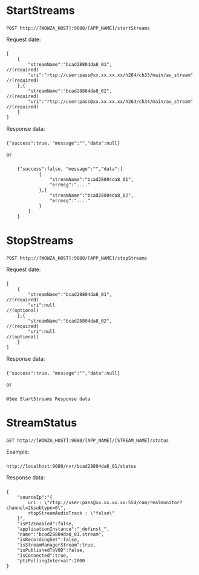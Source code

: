 # StartStreams
###
    POST http://[WOWZA_HOST]:9080/[APP_NAME]/startStreams
Request date:
###
    [
        {
            "streamName":"bcad28804da8_01",                                 //(required)
            "uri":"rtsp://user:pass@xx.xx.xx.xx/h264/ch33/main/av_stream"   //(required)
        },{
            "streamName":"bcad28804da8_02",                                 //(required)
            "uri":"rtsp://user:pass@xx.xx.xx.xx/h264/ch34/main/av_stream"   //(required)
        }
    ]
Response data:
###
    {"success":true, "message":"","data":null}
or
###
        {"success":false, "message":"","data":[
                {
                    "streamName":"bcad28804da8_01",
                    "errmsg":"...."
                },{
                    "streamName":"bcad28804da8_02",
                    "errmsg":"...."
                }
            ]
        }

# StopStreams
###
    POST http://[WOWZA_HOST]:9080/[APP_NAME]/stopStreams
Request date:
###
    [
        {
            "streamName":"bcad28804da8_01",                                 //(required)
            "uri":null                                                      //(optional)
        },{
            "streamName":"bcad28804da8_02",                                 //(required)
            "uri":null                                                      //(optional)
        }
    ]
Response data:
###
    {"success":true, "message":"","data":null}
or
###
    @See StartStreams Response data

# StreamStatus
###
    GET http://[WOWZA_HOST]:9080/[APP_NAME]/[STREAM_NAME]/status
Example:
###
    http://localhost:9080/nvr/bcad28804da8_01/status
Response data:
###
    {
        "sourceIp":"{
            uri : \"rtsp://user:pass@xx.xx.xx.xx:554/cam/realmonitor?channel=2&subtype=0\",
            rtspStreamAudioTrack : \"false\"
        }",
        "isPTZEnabled":false,
        "applicationInstance":"_definst_",
        "name":"bcad28804da8_01.stream",
        "isRecordingSet":false,
        "isStreamManagerStream":true,
        "isPublishedToVOD":false,
        "isConnected":true,
        "ptzPollingInterval":2000
    }